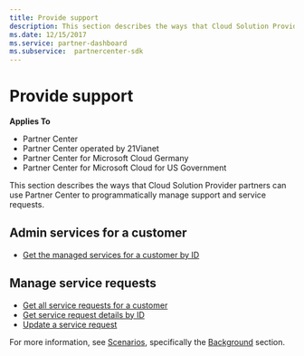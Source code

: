 ```yaml
---
title: Provide support
description: This section describes the ways that Cloud Solution Provider partners can use the Partner Center to programmatically manage support and service requests.
ms.date: 12/15/2017
ms.service: partner-dashboard
ms.subservice:  partnercenter-sdk
---
```


# Provide support

**Applies To**

- Partner Center
- Partner Center operated by 21Vianet
- Partner Center for Microsoft Cloud Germany
- Partner Center for Microsoft Cloud for US Government

This section describes the ways that Cloud Solution Provider partners can use Partner Center to programmatically manage support and service requests.

## Admin services for a customer

- [Get the managed services for a customer by ID](get-the-managed-services-for-a-customer-by-id.md)

## Manage service requests

- [Get all service requests for a customer](get-all-service-requests-for-a-customer.md)
- [Get service request details by ID](get-service-request-details-by-id.md)
- [Update a service request](update-a-service-request.md)

For more information, see [Scenarios](scenarios.md), specifically the [Background](scenarios.md#background) section.
